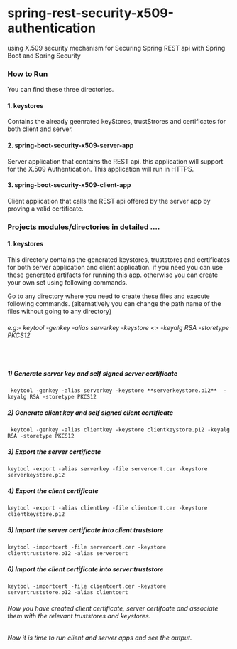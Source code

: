 # spring-rest-security-x509-authentication

using X.509 security mechanism for Securing Spring REST api with Spring Boot and Spring Security


### How to Run
 You can find these three directories.
#### 1. keystores   
Contains the already geenrated keyStores, trustStrores and certificates for both client and server.

#### 2. spring-boot-security-x509-server-app 
Server application that contains the REST api. this application will support for the X.509 Authentication. This application will run in HTTPS. 
#### 3. spring-boot-security-x509-client-app
   Client application that calls the REST api offered by the server app by proving a valid certificate.
   
### Projects modules/directories  in detailed ....

####  1. keystores
This directory contains the generated keystores, truststores and certificates for both server application and client application. 
if you need you can use these generated artifacts for running this app. otherwise you can create your own set using following commands.

Go to any directory where you need to create these files and execute following commands. 
(alternatively you can change the path name of the files without going to any directory)
###### e.g:-   keytool -genkey -alias serverkey -keystore  <<pathToServerKeyStore>>  -keyalg RSA -storetype PKCS12  
<br/>
 
##### 1) Generate server key and self signed server certificate
     keytool -genkey -alias serverkey -keystore **serverkeystore.p12**  -keyalg RSA -storetype PKCS12

##### 2) Generate client key and self signed client certificate 
     keytool -genkey -alias clientkey -keystore clientkeystore.p12 -keyalg RSA -storetype PKCS12

##### 3) Export the server certificate

    keytool -export -alias serverkey -file servercert.cer -keystore serverkeystore.p12

##### 4) Export the client certificate

    keytool -export -alias clientkey -file clientcert.cer -keystore clientkeystore.p12

##### 5) Import the server certificate into client truststore

    keytool -importcert -file servercert.cer -keystore clienttruststore.p12 -alias servercert

##### 6) Import the client certificate into server truststore

    keytool -importcert -file clientcert.cer -keystore servertruststore.p12 -alias clientcert


###### Now you have created client certificate, server certifcate and associate them with the relevant truststores and keystores. 
###### Now it is time to run client and server apps and see the output.


